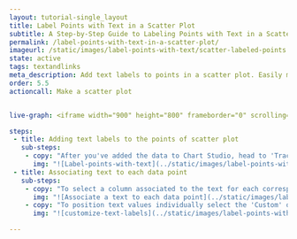 ```yaml
---
layout: tutorial-single_layout
title: Label Points with Text in a Scatter Plot
subtitle: A Step-by-Step Guide to Labeling Points with Text in a Scatter Plot
permalink: /label-points-with-text-in-a-scatter-plot/
imageurl: /static/images/label-points-with-text/scatter-labeled-points.png
state: active
tags: textandlinks
meta_description: Add text labels to points in a scatter plot. Easily make interactive graphs online and for free with Chart Studio.
order: 5.5
actioncall: Make a scatter plot


live-graph: <iframe width="900" height="800" frameborder="0" scrolling="no" src="https://plot.ly/~PythonPlotBot/3391.embed"></iframe>

steps:
 - title: Adding text labels to the points of scatter plot
   sub-steps:
    - copy: "After you've added the data to Chart Studio, head to 'Traces' under 'Style' menu in the left-hand side of Chart Studio. From 'Display' sub-panel click on the check box of 'Text' option.   " 
      img: "![Label-points-with-text](../static/images/label-points-with-text/Text_label_.png)"
 - title: Associating text to each data point
   sub-steps:
    - copy: "To select a column associated to the text for each corresponding data points, head to 'Text' sub-panel and from the drop down menu of 'Text' property choose a column. You can define the position of the text on plot by heading to 'Text Position' property and choosing the preferred position from the drop down menu." 
      img: "![Associate a text to each data point](../static/images/label-points-with-text/Lable_position.png)"
    - copy: "To position text values individually select the 'Custom' option, which will position them according to the data position array you provide in the drop down menu."
      img: "![customize-text-labels](../static/images/label-points-with-text/custom_Text_Position.png)"

---
```

